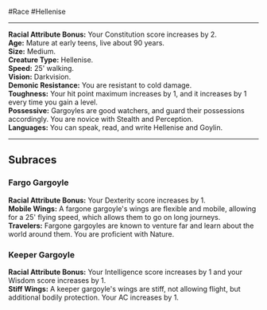#Race #Hellenise
- - -
**Racial Attribute Bonus:** Your Constitution score increases by 2.  
**Age:** Mature at early teens, live about 90 years.  
**Size:** Medium.  
**Creature Type:** Hellenise.  
**Speed:** 25' walking.  
**Vision:** Darkvision.  
**Demonic Resistance:** You are resistant to cold damage.  
**Toughness:** Your hit point maximum increases by 1, and it increases by 1 every time you gain a level.  
**Possessive:** Gargoyles are good watchers, and guard their possessions accordingly. You are novice with Stealth and Perception.  
**Languages:** You can speak, read, and write Hellenise and Goylin.
- - -
## Subraces
### Fargo Gargoyle
 
**Racial Attribute Bonus:** Your Dexterity score increases by 1.  
**Mobile Wings:** A fargone gargoyle's wings are flexible and mobile, allowing for a 25' flying speed, which allows them to go on long journeys.  
**Travelers:** Fargone gargoyles are known to venture far and learn about the world around them. You are proficient with Nature.
 
### Keeper Gargoyle
 
**Racial Attribute Bonus:** Your Intelligence score increases by 1 and your Wisdom score increases by 1.  
**Stiff Wings:** A keeper gargoyle's wings are stiff, not allowing flight, but additional bodily protection. Your AC increases by 1.